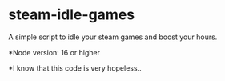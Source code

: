 # steam-idle-games
A simple script to idle your steam games and boost your hours.

*Node version: 16 or higher

*I know that this code is very hopeless..
